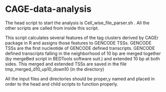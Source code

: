 # CAGE-data-analysis

The head script to start the analysis is Cell_wise_file_parser.sh . All the other scripts are called from inside this script.

This script calculates several features of the tag clusters derived by CAGEr package in R and assigns those features to GENCODE TSSs. GENCODE TSSs are the first nucleotide of GENCODE defined transcripts. GENCODE defined transcripts falling in the neighborhood of 10 bp are merged together (by mergeBed script in BEDTools software suit.) and extended 10 bp at both sides. This merged and extended TSSs are saved in the file tmp_merged_d10_up10_down10 (in the directory)

All the input files and directories should be proper,y named and placed in order to the head and child scripts to function properly.
